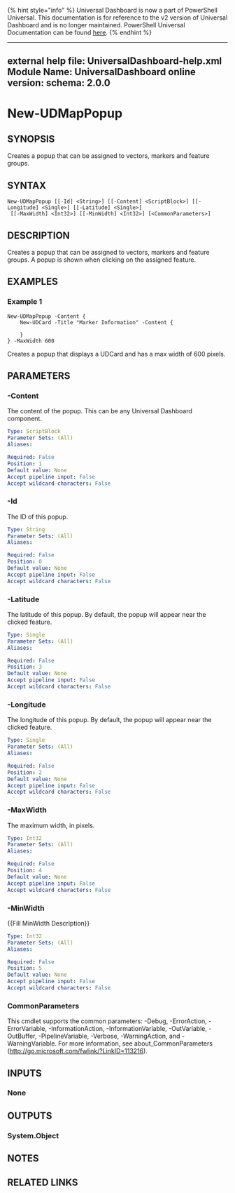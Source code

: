 ﻿{% hint style="info" %}
Universal Dashboard is now a part of PowerShell Universal. This documentation is for reference to the v2 version of Universal Dashboard and is no longer maintained. PowerShell Universal Documentation can be found [here](https://docs.ironmansoftware.com).
{% endhint %}


---
external help file: UniversalDashboard-help.xml
Module Name: UniversalDashboard
online version: 
schema: 2.0.0
---

# New-UDMapPopup

## SYNOPSIS
Creates a popup that can be assigned to vectors, markers and feature groups.

## SYNTAX

```
New-UDMapPopup [[-Id] <String>] [[-Content] <ScriptBlock>] [[-Longitude] <Single>] [[-Latitude] <Single>]
 [[-MaxWidth] <Int32>] [[-MinWidth] <Int32>] [<CommonParameters>]
```

## DESCRIPTION
Creates a popup that can be assigned to vectors, markers and feature groups. A popup is shown when clicking on the assigned feature.

## EXAMPLES

### Example 1
```
New-UDMapPopup -Content {
    New-UDCard -Title "Marker Information" -Content {

    }
} -MaxWidth 600
```

Creates a popup that displays a UDCard and has a max width of 600 pixels.

## PARAMETERS

### -Content
The content of the popup. This can be any Universal Dashboard component.

```yaml
Type: ScriptBlock
Parameter Sets: (All)
Aliases: 

Required: False
Position: 1
Default value: None
Accept pipeline input: False
Accept wildcard characters: False
```

### -Id
The ID of this popup.

```yaml
Type: String
Parameter Sets: (All)
Aliases: 

Required: False
Position: 0
Default value: None
Accept pipeline input: False
Accept wildcard characters: False
```

### -Latitude
The latitude of this popup. By default, the popup will appear near the clicked feature.

```yaml
Type: Single
Parameter Sets: (All)
Aliases: 

Required: False
Position: 3
Default value: None
Accept pipeline input: False
Accept wildcard characters: False
```

### -Longitude
The longitude of this popup. By default, the popup will appear near the clicked feature.

```yaml
Type: Single
Parameter Sets: (All)
Aliases: 

Required: False
Position: 2
Default value: None
Accept pipeline input: False
Accept wildcard characters: False
```

### -MaxWidth
The maximum width, in pixels.

```yaml
Type: Int32
Parameter Sets: (All)
Aliases: 

Required: False
Position: 4
Default value: None
Accept pipeline input: False
Accept wildcard characters: False
```

### -MinWidth
{{Fill MinWidth Description}}

```yaml
Type: Int32
Parameter Sets: (All)
Aliases: 

Required: False
Position: 5
Default value: None
Accept pipeline input: False
Accept wildcard characters: False
```

### CommonParameters
This cmdlet supports the common parameters: -Debug, -ErrorAction, -ErrorVariable, -InformationAction, -InformationVariable, -OutVariable, -OutBuffer, -PipelineVariable, -Verbose, -WarningAction, and -WarningVariable. For more information, see about_CommonParameters (http://go.microsoft.com/fwlink/?LinkID=113216).

## INPUTS

### None

## OUTPUTS

### System.Object

## NOTES

## RELATED LINKS



